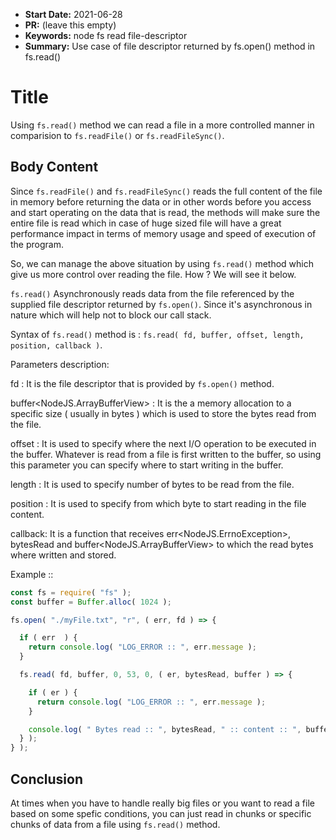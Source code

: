 * **Start Date:** 2021-06-28
* **PR:** (leave this empty)
* **Keywords:** node fs read file-descriptor 
* **Summary:** Use case of file descriptor returned by fs.open() method in fs.read()

# Title

Using `fs.read()` method we can read a file in a more controlled manner in comparision to `fs.readFile()` or `fs.readFileSync()`.

## Body Content

Since `fs.readFile()` and `fs.readFileSync()` reads the full content of the file in memory before returning the data or in other words before you access and start operating on the data that is read, the methods will make sure the entire file is read which in case of huge sized file will have a great performance impact in terms of memory usage and speed of execution of the program.

So, we can manage the above situation by using `fs.read()` method which give us more control over reading the file. How ? We will see it below.

`fs.read()` Asynchronously reads data from the file referenced by the supplied file descriptor returned by `fs.open()`. Since it's asynchronous in nature which will help not to block our call stack.

Syntax of `fs.read()` method is : `fs.read( fd, buffer, offset, length, position, callback )`.

Parameters description:

fd<number> : It is the file descriptor that is provided by `fs.open()` method.

buffer<NodeJS.ArrayBufferView> : It is the a memory allocation to a specific size ( usually in bytes ) which is used to store the bytes read from the file.

offset<number> : It is used to specify where the next I/O operation to be executed in the buffer. Whatever is read from a file is first written to the buffer, so using this parameter you can specify where to start writing in the buffer.

length<number> : It is used to specify number of bytes to be read from the file.

position<number> : It is used to specify from which byte to start reading in the file content.

callback: It is a function that receives err<NodeJS.ErrnoException>, bytesRead<number> and buffer<NodeJS.ArrayBufferView> to which the read bytes where written and stored.


Example ::

```js
const fs = require( "fs" );
const buffer = Buffer.alloc( 1024 );

fs.open( "./myFile.txt", "r", ( err, fd ) => {

  if ( err  ) {
    return console.log( "LOG_ERROR :: ", err.message );
  }

  fs.read( fd, buffer, 0, 53, 0, ( er, bytesRead, buffer ) => {

    if ( er ) {
      return console.log( "LOG_ERROR :: ", err.message );
    }

    console.log( " Bytes read :: ", bytesRead, " :: content :: ", buffer.toString() );
  } );
} );
```
## Conclusion

At times when you have to handle really big files or you want to read a file based on some spefic conditions, you can just read in chunks or specific chunks of data from a file using `fs.read()` method.